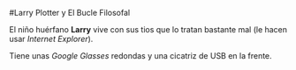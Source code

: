 #Larry Plotter y El Bucle Filosofal

El niño huérfano **Larry** vive con sus tios que lo tratan bastante mal (le hacen usar *Internet Explorer*).

Tiene unas *Google Glasses* redondas y una cicatriz de USB en la frente.


